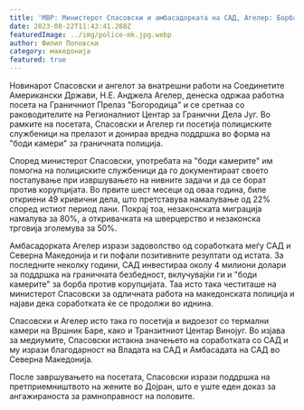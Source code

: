 ```yaml
---
title: 'МВР: Министерот Спасовски и амбасадорката на САД, Агелер: Борбата против корупцијата останува наш заеднички приоритет - 22 АВГУСТ 2023'
date: 2023-08-22T11:43:41.288Z
featuredImage: ../img/police-mk.jpg.webp
author: Филип Поповски
category: македонија
featured: true
---
```

Новинарот Спасовски и ангелот за внатрешни работи на Соединетите Американски Држави, Н.Е. Анджела Агелер, денеска одржаа работна посета на Граничниот Прелаз "Богородица" и се сретнаа со раководителите на Регионалниот Центар за Гранични Дела Југ. Во рамките на посетата, Спасовски и Агелер ги посетија полициските службеници на прелазот и донираа вредна поддршка во форма на "боди камери" за граничната полиција.

Според министерот Спасовски, употребата на "боди камерите" им помогна на полициските службеници да го документираат своето постапување при извршувањето на нивните задачи и да се борат против корупцијата. Во првите шест месеци од оваа година, биле откриени 49 кривични дела, што претставува намалување од 22% според истиот период лани. Покрај тоа, незаконската миграција намалува за 80%, а откривачката на шверцерство и незаконска трговија зголемува за 50%.

Амбасадорката Агелер изрази задоволство од соработката меѓу САД и Северна Македонија и ги пофали позитивните резултати од истата. За последните неколку години, САД инвестираа околу 4 милиони долари за поддршка на граничната безбедност, вклучувајќи ги и "боди камерите" за борба против корупцијата. Таа исто така честиташе на министерот Спасовски за одличната работа на македонската полиција и најави дека соработката ќе се продолжи во иднина.

Спасовски и Агелер исто така го посетија и видоезот со термални камери на Вршник Баре, како и Транзитниот Центар Винојуг. Во изјава за медиумите, Спасовски истакна значењето на соработката со САД и му изрази благодарност на Владата на САД и Амбасадата на САД во Северна Македонија.

После завршувањето на посетата, Спасовски изрази поддршка на претприемништвото на жените во Дојран, што е уште еден доказ за ангажираноста за рамноправност на половите.
